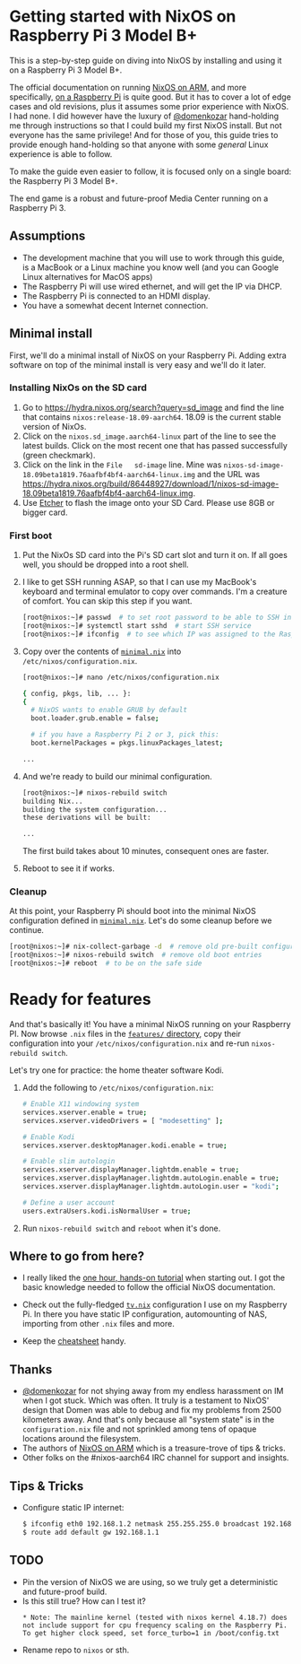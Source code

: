 # Getting started with NixOS on Raspberry Pi 3 Model B+

This is a step-by-step guide on diving into NixOS by installing and using it on a Raspberry Pi 3 Model B+.

The official documentation on running [NixOS on ARM](https://nixos.wiki/wiki/NixOS_on_ARM), and more specifically, [on a Raspberry Pi](https://nixos.wiki/wiki/NixOS_on_ARM/Raspberry_Pi) is quite good. But it has to cover a lot of edge cases and old revisions, plus it assumes some prior experience with NixOS. I had none. I did however have the luxury of [@domenkozar](https://github.com/domenkozar) hand-holding me through instructions so that I could build my first NixOS install. But not everyone has the same privilege! And for those of you, this guide tries to provide enough hand-holding so that anyone with some *general* Linux experience is able to follow.

To make the guide even easier to follow, it is focused only on a single board: the Raspberry Pi 3 Model B+.

The end game is a robust and future-proof Media Center running on a Raspberry Pi 3.

## Assumptions

* The development machine that you will use to work through this guide, is a MacBook or a Linux machine you know well (and you can Google Linux alternatives for MacOS apps)
* The Raspberry Pi will use wired ethernet, and will get the IP via DHCP.
* The Raspberry Pi is connected to an HDMI display.
* You have a somewhat decent Internet connection.

## Minimal install

First, we'll do a minimal install of NixOS on your Raspberry Pi. Adding extra software on top of the minimal install is very easy and we'll do it later.

### Installing NixOs on the SD card

1. Go to https://hydra.nixos.org/search?query=sd_image and find the line that contains `nixos:release-18.09-aarch64`. 18.09 is the current stable version of NixOs.
2. Click on the `nixos.sd_image.aarch64-linux` part of the line to see the latest builds. Click on the most recent one that has passed successfully (green checkmark).
3. Click on the link in the `File   sd-image` line. Mine was `nixos-sd-image-18.09beta1819.76aafbf4bf4-aarch64-linux.img` and the URL was https://hydra.nixos.org/build/86448927/download/1/nixos-sd-image-18.09beta1819.76aafbf4bf4-aarch64-linux.img.
4. Use [Etcher](https://www.balena.io/etcher/) to flash the image onto your SD Card. Please use 8GB or bigger card.


### First boot

1. Put the NixOs SD card into the Pi's SD cart slot and turn it on. If all goes well, you should be dropped into a root shell.
2. I like to get SSH running ASAP, so that I can use my MacBook's keyboard and terminal emulator to copy over
commands. I'm a creature of comfort. You can skip this step if you want.

    ```bash
    [root@nixos:~]# passwd  # to set root password to be able to SSH into the Raspberry Pi
    [root@nixos:~]# systemctl start sshd  # start SSH service
    [root@nixos:~]# ifconfig  # to see which IP was assigned to the Raspberry Pi
    ```

3. Copy over the contents of [`minimal.nix`](https://github.com/zupo/nix/blob/master/minimal.nix) into `/etc/nixos/configuration.nix`.

    ```bash
    [root@nixos:~]# nano /etc/nixos/configuration.nix

    { config, pkgs, lib, ... }:
    {
      # NixOS wants to enable GRUB by default
      boot.loader.grub.enable = false;

      # if you have a Raspberry Pi 2 or 3, pick this:
      boot.kernelPackages = pkgs.linuxPackages_latest;

    ...
    ```

4. And we're ready to build our minimal configuration.

    ```bash
    [root@nixos:~]# nixos-rebuild switch
    building Nix...
    building the system configuration...
    these derivations will be built:

    ...
    ```

    The first build takes about 10 minutes, consequent ones are faster.

5. Reboot to see it if works.

### Cleanup

At this point, your Raspberry Pi should boot into the minimal NixOS configuration defined in [`minimal.nix`](https://github.com/zupo/nix/blob/master/minimal.nix). Let's do some cleanup before we continue.

```bash
[root@nixos:~]# nix-collect-garbage -d  # remove old pre-built configuration and all of its dependencies
[root@nixos:~]# nixos-rebuild switch  # remove old boot entries
[root@nixos:~]# reboot  # to be on the safe side
```


# Ready for features

And that's basically it! You have a minimal NixOS running on your Raspberry PI. Now browse `.nix` files in the [`features/` directory](https://github.com/zupo/nix/features), copy their configuration into your `/etc/nixos/configuration.nix` and re-run `nixos-rebuild switch`.

Let's try one for practice: the home theater software Kodi.

1. Add the following to `/etc/nixos/configuration.nix`:

    ```bash
    # Enable X11 windowing system
    services.xserver.enable = true;
    services.xserver.videoDrivers = [ "modesetting" ];

    # Enable Kodi
    services.xserver.desktopManager.kodi.enable = true;

    # Enable slim autologin
    services.xserver.displayManager.lightdm.enable = true;
    services.xserver.displayManager.lightdm.autoLogin.enable = true;
    services.xserver.displayManager.lightdm.autoLogin.user = "kodi";

    # Define a user account
    users.extraUsers.kodi.isNormalUser = true;
    ```

2. Run `nixos-rebuild switch` and `reboot` when it's done.

## Where to go from here?

- I really liked the [one hour, hands-on tutorial](https://github.com/brainrape/nixos-tutorial) when starting out. I got the basic knowledge needed to follow the official NixOS documentation.

- Check out the fully-fledged [`tv.nix`](https://github.com/zupo/nix/tree/master/tv.nix) configuration I use on my Raspberry Pi. In there you have static IP configuration, automounting of NAS, importing from other `.nix` files and more.

- Keep the [cheatsheet](https://github.com/brainrape/nixos-tutorial/blob/master/cheatsheet.md) handy.


## Thanks

* [@domenkozar](https://github.com/domenkozar) for not shying away from my endless harassment on IM when I got stuck. Which was often. It truly is a testament to NixOS' design that Domen was able to debug and fix my problems from 2500 kilometers away. And that's only because all "system state" is in the `configuration.nix` file and not sprinkled among tens of opaque locations around the filesystem.
* The authors of [NixOS on ARM](https://nixos.wiki/wiki/NixOS_on_ARM) which is a treasure-trove of tips & tricks.
* Other folks on the #nixos-aarch64 IRC channel for support and insights.

## Tips & Tricks

* Configure static IP internet:
  
  ```bash
  $ ifconfig eth0 192.168.1.2 netmask 255.255.255.0 broadcast 192.168.1.255 up
  $ route add default gw 192.168.1.1
  ```



## TODO

* Pin the version of NixOS we are using, so we truly get a deterministic and future-proof build.
* Is this still true? How can I test it?
  ```
  * Note: The mainline kernel (tested with nixos kernel 4.18.7) does not include support for cpu frequency scaling on the Raspberry Pi. To get higher clock speed, set force_turbo=1 in /boot/config.txt

  ```
* Rename repo to `nixos` or sth.
